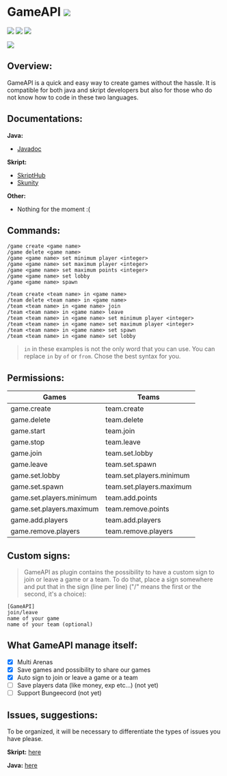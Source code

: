 # GameAPI ![](https://img.shields.io/travis-ci/AlexLew95/GameAPI.svg?style=flat-square)

[![](https://img.shields.io/github/issues/AlexLew95/GameAPI.svg?style=for-the-badge)](https://github.com/AlexLew95/GameAPI/issues) ![](https://img.shields.io/github/forks/AlexLew95/GameAPI.svg?style=for-the-badge) ![](https://img.shields.io/github/stars/AlexLew95/GameAPI.svg?style=for-the-badge)

![](https://i.imgur.com/Lo4xPqv.png)

## Overview:

GameAPI is a quick and easy way to create games without the hassle. It is compatible for both java and skript developers but also for those who do not know how to code in these two languages.

## Documentations:

**__Java:__**

 - [Javadoc](https://alexlew95.github.io/GameAPI/javadoc/)

**__Skript:__**

 - [SkriptHub](http://skripthub.net/docs/?addon=GameAPI)
 - [Skunity](https://docs.skunity.com/syntax/search/addon:GameAPI)
 
**__Other:__**

 - Nothing for the moment :(

## Commands:

```
/game create <game name>
/game delete <game name>
/game <game name> set minimum player <integer>
/game <game name> set maximum player <integer>
/game <game name> set maximum points <integer>
/game <game name> set lobby
/game <game name> spawn

/team create <team name> in <game name>
/team delete <team name> in <game name>
/team <team name> in <game name> join
/team <team name> in <game name> leave
/team <team name> in <game name> set minimum player <integer>
/team <team name> in <game name> set maximum player <integer>
/team <team name> in <game name> set spawn
/team <team name> in <game name> set lobby
```

> ``in`` in these examples is not the only word that you can use. You can replace ``in`` by ``of`` or ``from``. Chose the best syntax for you.

## Permissions:

| Games                    | Teams                    |
|--------------------------|--------------------------|
| game.create              | team.create              |
| game.delete              | team.delete              |
| game.start               | team.join                |
| game.stop                | team.leave               |
| game.join                | team.set.lobby           |
| game.leave               | team.set.spawn           |
| game.set.lobby           | team.set.players.minimum |
| game.set.spawn           | team.set.players.maximum |
| game.set.players.minimum | team.add.points          |
| game.set.players.maximum | team.remove.points       |
| game.add.players         | team.add.players         |
| game.remove.players      | team.remove.players      |

## Custom signs:

> GameAPI as plugin contains the possibility to have a custom sign to join or leave a game or a team. To do that, place a sign somewhere and put that in the sign (line per line) ("/" means the first or the second, it's a choice):

```
[GameAPI]
join/leave
name of your game
name of your team (optional)
```



## What GameAPI manage itself:

 - [x] Multi Arenas
 - [x] Save games and possibility to share our games
 - [x] Auto sign to join or leave a game or a team
 - [ ] Save players data (like money, exp etc...) (not yet)
 - [ ] Support Bungeecord (not yet)

 ## Issues, suggestions:
 
 To be organized, it will be necessary to differentiate the types of issues you have please.
 
 **__Skript:__** [here](https://github.com/AlexLew95/GameAPI/issues/new?milestone=Skript+part)
 
**__Java:__** [here](https://github.com/AlexLew95/GameAPI/issues/new?milestone=Java+part)
